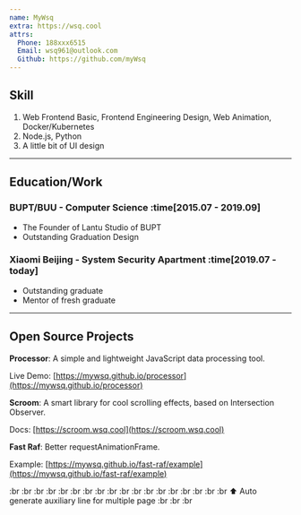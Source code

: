 ```yaml
---
name: MyWsq
extra: https://wsq.cool
attrs:
  Phone: 188xxx6515
  Email: wsq961@outlook.com
  Github: https://github.com/myWsq
---
```


## Skill

1. Web Frontend Basic, Frontend Engineering Design, Web Animation, Docker/Kubernetes
1. Node.js, Python
1. A little bit of UI design

---

## Education/Work

### BUPT/BUU - Computer Science :time[2015.07 - 2019.09]

- The Founder of Lantu Studio of BUPT
- Outstanding Graduation Design

### Xiaomi Beijing - System Security Apartment :time[2019.07 - today]

- Outstanding graduate
- Mentor of fresh graduate

---

## Open Source Projects

**Processor**: A simple and lightweight JavaScript data processing tool. 

Live Demo: [https://mywsq.github.io/processor](https://mywsq.github.io/processor)

**Scroom**: A smart library for cool scrolling effects, based on Intersection Observer.

Docs: [https://scroom.wsq.cool](https://scroom.wsq.cool)

**Fast Raf**: Better requestAnimationFrame.

Example: [https://mywsq.github.io/fast-raf/example](https://mywsq.github.io/fast-raf/example)

:br
:br
:br
:br
:br
:br
:br
:br
:br
:br
:br
:br
:br
:br
:br
:br
:br
:br
⬆️ Auto generate auxiliary line for multiple page
:br
:br
:br

